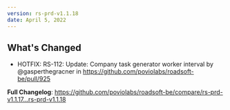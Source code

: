```yaml
---
version: rs-prd-v1.1.18
date: April 5, 2022
---
```


## What's Changed
* HOTFIX: RS-112: Update: Company task generator worker interval by @gasperthegracner in https://github.com/poviolabs/roadsoft-be/pull/925


**Full Changelog**: https://github.com/poviolabs/roadsoft-be/compare/rs-prd-v1.1.17...rs-prd-v1.1.18